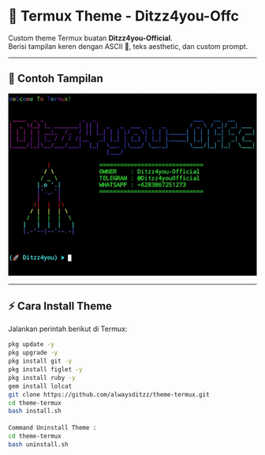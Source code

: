 # 🚀 Termux Theme - Ditzz4you-Offc

Custom theme Termux buatan **Ditzz4you-Official**.  
Berisi tampilan keren dengan ASCII 🚀, teks aesthetic, dan custom prompt.

---

## 📸 Contoh Tampilan

![Preview](thumbnail.jpg)

---

## ⚡ Cara Install Theme

Jalankan perintah berikut di Termux:

```bash
pkg update -y
pkg upgrade -y
pkg install git -y
pkg install figlet -y
pkg install ruby -y
gem install lolcat
git clone https://github.com/alwaysditzz/theme-termux.git
cd theme-termux
bash install.sh

Command Uninstall Theme :
cd theme-termux
bash uninstall.sh
